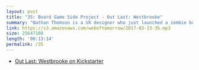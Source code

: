 ```yaml
---
layout: post
title: "35: Board Game Side Project - Out Last: Westbrooke"
summary: "Nathan Thomson is a UX designer who just launched a zombie board game on Kickstarter. But it wasn't easy. He and his co-designer went through a 2 year process and a lot of hard work to get to where they are today."
link: https://s3.amazonaws.com/weboftomorrow/2017-03-13-35.mp3
size: 25647108
length: '00:13:14'
permalink: /35
---
```


- [Out Last: Westbrooke on Kickstarter](https://www.kickstarter.com/projects/psychocat/out-last-westbrooke)
